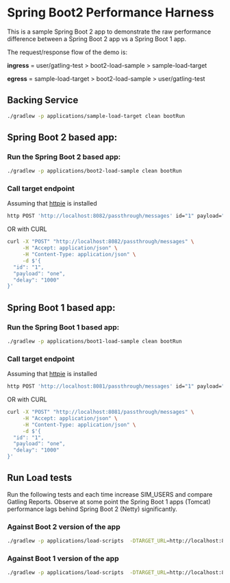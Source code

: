 # Spring Boot2 Performance Harness

This is a sample Spring Boot 2 app to demonstrate the raw performance difference between a Spring Boot 2 app vs a Spring Boot 1 app. 

The request/response flow of the demo is:

**ingress** = user/gatling-test > boot2-load-sample > sample-load-target

**egress** = sample-load-target > boot2-load-sample > user/gatling-test 

## Backing Service

```bash
./gradlew -p applications/sample-load-target clean bootRun
```

## Spring Boot 2 based app:

### Run the Spring Boot 2 based app:

```bash
./gradlew -p applications/boot2-load-sample clean bootRun
```

### Call target endpoint

Assuming that [httpie](https://httpie.org/) is installed

```bash
http POST 'http://localhost:8082/passthrough/messages' id="1" payload="one"   delay="1000"
```

OR with CURL

```bash
curl -X "POST" "http://localhost:8082/passthrough/messages" \
     -H "Accept: application/json" \
     -H "Content-Type: application/json" \
     -d $'{
  "id": "1",
  "payload": "one",
  "delay": "1000"
}'
```


## Spring Boot 1 based app:

### Run the Spring Boot 1 based app:

```bash
./gradlew -p applications/boot1-load-sample clean bootRun
```

### Call target endpoint

Assuming that [httpie](https://httpie.org/) is installed

```bash
http POST 'http://localhost:8081/passthrough/messages' id="1" payload="one"   delay="1000"
```

OR with CURL

```bash
curl -X "POST" "http://localhost:8081/passthrough/messages" \
     -H "Accept: application/json" \
     -H "Content-Type: application/json" \
     -d $'{
  "id": "1",
  "payload": "one",
  "delay": "1000"
}'
```

## Run Load tests

Run the following tests and each time increase SIM_USERS and compare Gatling Reports.  Observe at some point the Spring Boot 1 apps (Tomcat) performance lags behind Spring Boot 2 (Netty) significantly.

### Against Boot 2 version of the app

```bash
./gradlew -p applications/load-scripts  -DTARGET_URL=http://localhost:8082 -DSIM_USERS=300 gatlingRun
```

### Against Boot 1 version of the app

```bash
./gradlew -p applications/load-scripts  -DTARGET_URL=http://localhost:8081 -DSIM_USERS=300 gatlingRun
```

